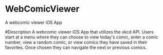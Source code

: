 # WebComicViewer
A webcomic viewer iOS App

#Description
A webcomic viewer iOS App that utilizes the xkcd API. 
Users start at a menu where they can choose to view today's comic, enter a comic number, view a random comic, or view comics they have saved in their favorites. Once chosen they can navigate the next or previous comics.
